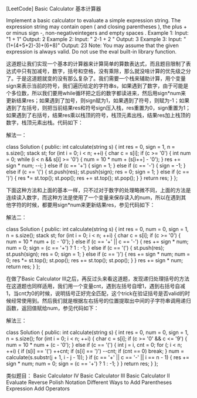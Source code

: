 [LeetCode] Basic Calculator 基本计算器 

 
Implement a basic calculator to evaluate a simple expression string.
The expression string may contain open ( and closing parentheses ), the plus + or minus sign -, non-negativeintegers and empty spaces .
Example 1:
Input: "1 + 1"
Output: 2
Example 2:
Input: " 2-1 + 2 "
Output: 3
Example 3:
Input: "(1+(4+5+2)-3)+(6+8)"
Output: 23
Note:
You may assume that the given expression is always valid.
Do not use the eval built-in library function.
 
这道题让我们实现一个基本的计算器来计算简单的算数表达式，而且题目限制了表达式中只有加减号，数字，括号和空格，没有乘除，那么就没啥计算的优先级之分了。于是这道题就变的没有那么复杂了。我们需要一个栈来辅助计算，用个变量sign来表示当前的符号，我们遍历给定的字符串s，如果遇到了数字，由于可能是个多位数，所以我们要用while循环把之后的数字都读进来，然后用sign*num来更新结果res；如果遇到了加号，则sign赋为1，如果遇到了符号，则赋为-1；如果遇到了左括号，则把当前结果res和符号sign压入栈，res重置为0，sign重置为1；如果遇到了右括号，结果res乘以栈顶的符号，栈顶元素出栈，结果res加上栈顶的数字，栈顶元素出栈。代码如下：
 
解法一：

class Solution {
public:
    int calculate(string s) {
        int res = 0, sign = 1, n = s.size();
        stack<int> st;
        for (int i = 0; i < n; ++i) {
            char c = s[i];
            if (c >= '0') {
                int num = 0;
                while (i < n && s[i] >= '0') {
                    num = 10 * num + (s[i++] - '0');
                }
                res += sign * num;
                --i;
            } else if (c == '+') {
                sign = 1;
            } else if (c == '-') {
                sign = -1;
            } else if (c == '(') {
                st.push(res);
                st.push(sign);
                res = 0;
                sign = 1;
            } else if (c == ')') {
                res *= st.top(); st.pop();
                res += st.top(); st.pop();
            }
        }
        return res;
    }
};

 
下面这种方法和上面的基本一样，只不过对于数字的处理略微不同，上面的方法是连续读入数字，而这种方法是使用了一个变量来保存读入的num，所以在遇到其他字符的时候，都要用sign*num来更新结果res，参见代码如下：
 
解法二：

class Solution {
public:
    int calculate(string s) {
        int res = 0, num = 0, sign = 1, n = s.size();
        stack<int> st;
        for (int i = 0; i < n; ++i) {
            char c = s[i];
            if (c >= '0') {
                num = 10 * num + (c - '0');
            } else if (c == '+' || c == '-') {
                res += sign * num;
                num = 0;
                sign = (c == '+') ? 1 : -1;
             } else if (c == '(') {
                st.push(res);
                st.push(sign);
                res = 0;
                sign = 1;
            } else if (c == ')') {
                res += sign * num;
                num = 0;
                res *= st.top(); st.pop();
                res += st.top(); st.pop();
            }
        }
        res += sign * num;
        return res;
    }
};

 
在做了Basic Calculator III之后，再反过头来看这道题，发现递归处理括号的方法在这道题也同样适用，我们用一个变量cnt，遇到左括号自增1，遇到右括号自减1，当cnt为0的时候，说明括号正好完全匹配，这个trick在验证括号是否valid的时候经常使用到。然后我们就是根据左右括号的位置提取出中间的子字符串调用递归函数，返回值赋给num，参见代码如下：
 
解法三：

class Solution {
public:
    int calculate(string s) {
        int res = 0, num = 0, sign = 1, n = s.size();
        for (int i = 0; i < n; ++i) {
            char c = s[i];
            if (c >= '0' && c <= '9') {
                num = 10 * num + (c - '0');
            } else if (c == '(') {
                int j = i, cnt = 0;
                for (; i < n; ++i) {
                    if (s[i] == '(') ++cnt;
                    if (s[i] == ')') --cnt;
                    if (cnt == 0) break;
                }
                num = calculate(s.substr(j + 1, i - j - 1));
            }
            if (c == '+' || c == '-' || i == n - 1) {
                res += sign * num;
                num = 0;
                sign = (c == '+') ? 1 : -1;
             } 
        }
        return res;
    }
};

 
类似题目：
Basic Calculator IV
Basic Calculator III
Basic Calculator II
Evaluate Reverse Polish Notation
Different Ways to Add Parentheses
Expression Add Operators
 